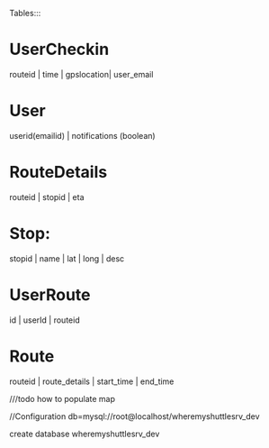 



Tables:::

UserCheckin
===========
routeid | time | gpslocation| user_email


User
=====
userid(emailid) | notifications (boolean)

RouteDetails
============
routeid | stopid | eta


Stop:
=======
stopid | name | lat | long | desc


UserRoute
==========
id | userId | routeid



Route
======
routeid | route_details | start_time | end_time



///todo
how to populate map




//Configuration
db=mysql://root@localhost/wheremyshuttlesrv_dev

create database wheremyshuttlesrv_dev